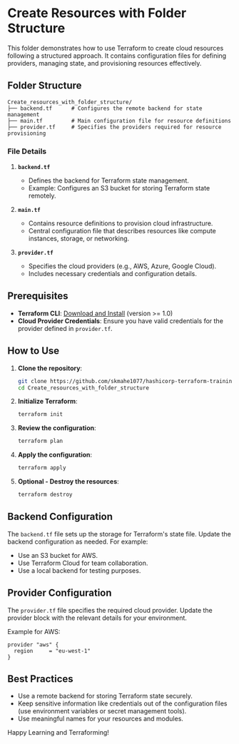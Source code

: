 # Create Resources with Folder Structure

This folder demonstrates how to use Terraform to create cloud resources following a structured approach. It contains configuration files for defining providers, managing state, and provisioning resources effectively.

## Folder Structure

```plaintext
Create_resources_with_folder_structure/
├── backend.tf      # Configures the remote backend for state management
├── main.tf         # Main configuration file for resource definitions
├── provider.tf     # Specifies the providers required for resource provisioning
```

### File Details

1. **`backend.tf`**
   - Defines the backend for Terraform state management.
   - Example: Configures an S3 bucket for storing Terraform state remotely.

2. **`main.tf`**
   - Contains resource definitions to provision cloud infrastructure.
   - Central configuration file that describes resources like compute instances, storage, or networking.

3. **`provider.tf`**
   - Specifies the cloud providers (e.g., AWS, Azure, Google Cloud).
   - Includes necessary credentials and configuration details.

## Prerequisites

- **Terraform CLI**: [Download and Install](https://www.terraform.io/downloads.html) (version >= 1.0)
- **Cloud Provider Credentials**: Ensure you have valid credentials for the provider defined in `provider.tf`.

## How to Use

1. **Clone the repository**:

   ```bash
   git clone https://github.com/skmahe1077/hashicorp-terraform-training-code.git
   cd Create_resources_with_folder_structure
   ```

2. **Initialize Terraform**:

   ```bash
   terraform init
   ```

3. **Review the configuration**:

   ```bash
   terraform plan
   ```

4. **Apply the configuration**:

   ```bash
   terraform apply
   ```

5. **Optional - Destroy the resources**:

   ```bash
   terraform destroy
   ```

## Backend Configuration

The `backend.tf` file sets up the storage for Terraform's state file. Update the backend configuration as needed. For example:

- Use an S3 bucket for AWS.
- Use Terraform Cloud for team collaboration.
- Use a local backend for testing purposes.

## Provider Configuration

The `provider.tf` file specifies the required cloud provider. Update the provider block with the relevant details for your environment.

Example for AWS:

```hcl
provider "aws" {
  region     = "eu-west-1"
}
```

## Best Practices

- Use a remote backend for storing Terraform state securely.
- Keep sensitive information like credentials out of the configuration files (use environment variables or secret management tools).
- Use meaningful names for your resources and modules.



Happy Learning and Terraforming!
